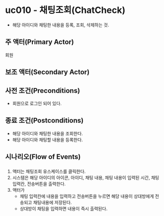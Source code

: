 # uc010 - 채팅조회(ChatCheck)
- 해당 아이디와 채팅한 내용을 등록, 조회, 삭제하는 것.

## 주 액터(Primary Actor)
회원

## 보조 액터(Secondary Actor)

## 사전 조건(Preconditions)
- 회원으로 로그인 되어 있다.

## 종료 조건(Postconditions)
- 해당 아이디와 채팅한 내용을 조회한다.
- 해당 아이디와 채팅할 내용을 등록한다.

## 시나리오(Flow of Events)

### 

1. 액터는 채팅조회 유스케이스를 클릭한다.
2. 시스템은 해당 아이디의 아이콘, 아이디, 채팅 내용, 채팅 내용이 입력된 시간,  채팅 입력칸, 전송버튼을 출력한다.
3. 액터가 
    - 채팅 입력칸에 내용을 입력하고 전송버튼을 누르면 해당 내용이 상대방에게 전송되고 채팅내용에 저장된다.
    - 상대방이 채팅을 입력하면 내용이 즉시 출력된다.



